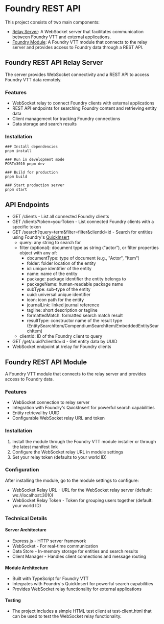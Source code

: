 # Foundry REST API
This project consists of two main components:

- [Relay Server](https://github.com/JustAnotherIdea/foundryvtt-rest-api-relay): A WebSocket server that facilitates communication between Foundry VTT and external applications.
- [Foundry Module](https://github.com/JustAnotherIdea/foundryvtt-rest-api): A Foundry VTT module that connects to the relay server and provides access to Foundry data through a REST API.

## Foundry REST API Relay Server
The server provides WebSocket connectivity and a REST API to access Foundry VTT data remotely.

### Features
- WebSocket relay to connect Foundry clients with external applications
- REST API endpoints for searching Foundry content and retrieving entity data
- Client management for tracking Foundry connections
- Data storage and search results

### Installation
```
### Install dependencies
pnpm install

### Run in development mode
PORT=3010 pnpm dev

### Build for production
pnpm build

### Start production server
pnpm start
```

## API Endpoints
- GET /clients - List all connected Foundry clients
- GET /clients?token=yourToken - List connected Foundry clients with a specific token
- GET /search?query=term&filter=filter&clientId=id - Search for entities using Foundry's [QuickInsert](https://foundryvtt.com/packages/quick-insert)
    - query: any string to search for
    - filter (optional): document type as string ("actor"), or filter properties object with any of:
        - documentType: type of document (e.g., "Actor", "Item")
        - folder: folder location of the entity
        - id: unique identifier of the entity
        - name: name of the entity
        - package: package identifier the entity belongs to
        - packageName: human-readable package name
        - subType: sub-type of the entity
        - uuid: universal unique identifier
        - icon: icon path for the entity
        - journalLink: linked journal reference
        - tagline: short description or tagline
        - formattedMatch: formatted search match result
        - resultType: constructor name of the result type (EntitySearchItem/CompendiumSearchItem/EmbeddedEntitySearchItem)
    - clientId: ID of the Foundry client to query
- GET /get/:uuid?clientId=id - Get entity data by UUID
- WebSocket endpoint at /relay for Foundry clients

## Foundry REST API Module
A Foundry VTT module that connects to the relay server and provides access to Foundry data.

### Features
- WebSocket connection to relay server
- Integration with Foundry's QuickInsert for powerful search capabilities
- Entity retrieval by UUID
- Configurable WebSocket relay URL and token

### Installation
1. Install the module through the Foundry VTT module installer or through the latest manifest link
2. Configure the WebSocket relay URL in module settings
3. Set your relay token (defaults to your world ID)

### Configuration
After installing the module, go to the module settings to configure:

- WebSocket Relay URL - URL for the WebSocket relay server (default: ws://localhost:3010)
- WebSocket Relay Token - Token for grouping users together (default: your world ID)

### Technical Details
#### Server Architecture
- Express.js - HTTP server framework
- WebSocket - For real-time communication
- Data Store - In-memory storage for entities and search results
- Client Manager - Handles client connections and message routing

#### Module Architecture
- Built with TypeScript for Foundry VTT
- Integrates with Foundry's QuickInsert for powerful search capabilities
- Provides WebSocket relay functionality for external applications

#### Testing
- The project includes a simple HTML test client at test-client.html that can be used to test the WebSocket relay functionality.

